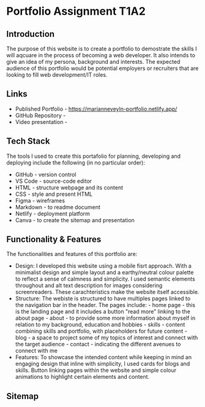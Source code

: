 # Portfolio Assignment T1A2
## Introduction
The purpose of this website is to create a portfolio to demostrate the skills I will aqcuare in the process of becoming a web developer. It also intends to give an idea of my persona, background and interests.
The expected audience of this portfolio would be potential employers or recruiters that are looking to fill web development/IT roles. 

## Links

- Published Portfolio - https://marianneveyln-portfolio.netlify.app/
- GitHub Repository -
- Video presentation -

## Tech Stack
The tools I used to create this portafolio for planning, developing and deploying include the following (in no particular order):
- GitHub - version control
- VS Code - source-code editor
- HTML - structure webpage and its content
- CSS - style and present HTML
- Figma - wireframes
- Markdown - to readme document
- Netlify - deployment platform
- Canva - to create the sitemap and presentation

## Functionality & Features
The functionalities and features of this portfolio are:
- Design: I developed this website using a mobile fisrt approach. With a minimalist design and simple layout and a earthy/neutral colour palette to reflect a sense of calmness and simplicity. I used semantic elements throughout and alt text description for images considering screenreaders. These carachteristics make the website itself accessible.
- Structure: The webiste is structured to have multiples pages linked to the navigation bar in the header. The pages include:
        - home page - this is the landing page and it includes a button "read more" linking to the about page
        - about - to provide some more information about myself in relation to my background, education and hobbies
        - skills - content combining skills and portfolio, with placeholders for future content
        - blog - a space to project some of my topics of interest and connect with the target audience 
        - contact - indicating the different avenues to connect with me
- Features: To showcase the intended content while keeping in mind an engaging design that inline with simplicity, I used cards for blogs and skills. Button linking pages within the website and simple colour animations to highlight certain elements and content. 

## Sitemap

